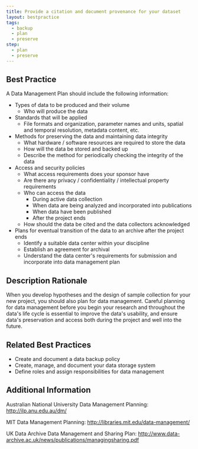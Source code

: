 ```yaml
---
title: Provide a citation and document provenance for your dataset
layout: bestpractice
tags:
  - backup
  - plan
  - preserve
step:
  - plan
  - preserve
---
```


## Best Practice
A Data Management Plan should include the following information:

- Types of data to be produced and their volume
  - Who will produce the data
- Standards that will be applied
  - File formats and organization, parameter names and units, spatial and temporal resolution, metadata content, etc.
- Methods for preserving the data and maintaining data integrity
  - What hardware / software resources are required to store the data
  - How will the data be stored and backed up
  - Describe the method for periodically checking the integrity of the data
- Access and security policies
  - What access requirements does your sponsor have
  - Are there any privacy / confidentiality / intellectual property requirements
  - Who can access the data
    - During active data collection
    - When data are being analyzed and incorporated into publications
    - When data have been published
    - After the project ends
  - How should the data be cited and the data collectors acknowledged
- Plans for eventual transition of the data to an archive after the project ends
  - Identify a suitable data center within your discipline
  - Establish an agreement for archival
  - Understand the data center's requirements for submission and incorporate into data management plan

## Description Rationale

When you develop hypotheses and the design of sample collection for your new project, you should also plan for data management. Careful planning for data management before you begin your research and throughout the data's life cycle is essential to improve the data's usability, and ensure data's preservation and access both during the project and well into the future.

## Related Best Practices

- Create and document a data backup policy
- Create, manage, and document your data storage system
- Define roles and assign responsibilities for data management

## Additional Information

Australian National University Data Management Planning: http://ilp.anu.edu.au/dm/

MIT Data Management Planning: http://libraries.mit.edu/data-management/

UK Data Archive Data Management and Sharing Plan: http://www.data-archive.ac.uk/news/publications/managingsharing.pdf

